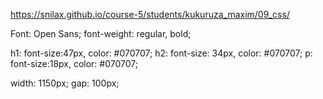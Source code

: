 https://snilax.github.io/course-5/students/kukuruza_maxim/09_css/

<!-- Fonts -->

Font: Open Sans;
font-weight: regular, bold;

<!-- Text -->

h1: font-size:47px, color: #070707;
h2: font-size: 34px, color: #070707;
p: font-size:18px, color: #070707;

<!-- Content -->

width: 1150px;
gap: 100px; <!-- between elements -->
